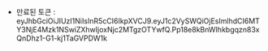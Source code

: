 - 만료된 토큰 : eyJhbGciOiJIUzI1NiIsInR5cCI6IkpXVCJ9.eyJ1c2VySWQiOjEsImlhdCI6MTY3NjE4Mzk1NSwiZXhwIjoxNjc2MTgzOTYwfQ.Pp18e8kBnWIhkbgqzn83xQnDhz1-G1-kj1TaGVPDW1k
